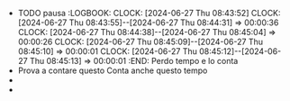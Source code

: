 - TODO pausa
  :LOGBOOK:
  CLOCK: [2024-06-27 Thu 08:43:52]
  CLOCK: [2024-06-27 Thu 08:43:55]--[2024-06-27 Thu 08:44:31] =>  00:00:36
  CLOCK: [2024-06-27 Thu 08:44:38]--[2024-06-27 Thu 08:45:04] =>  00:00:26
  CLOCK: [2024-06-27 Thu 08:45:09]--[2024-06-27 Thu 08:45:10] =>  00:00:01
  CLOCK: [2024-06-27 Thu 08:45:12]--[2024-06-27 Thu 08:45:13] =>  00:00:01
  :END:
  Perdo tempo e lo conta
- Prova a contare questo
  Conta anche questo tempo
-
-